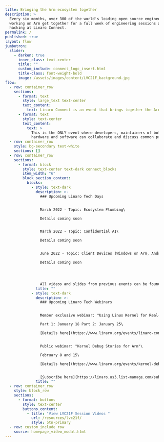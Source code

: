 ```yaml
---
title: Bringing the Arm ecosystem together
description: >
  Every six months, over 300 of the world's leading open source engineers
  working on Arm get together for a full week of engineering sessions and
  hacking at Linaro Connect.
permalink: /
published: true
layout: flow
jumbotron:
  slider:
    - darken: true
      inner_class: text-center
      title: ""
      custom_include: connect_logo_insert.html
      title-class: font-weight-bold
      image: /assets/images/content/LVC21F_background.jpg
flow:
  - row: container_row
    sections:
      - format: text
        style: large_text text-center
        text_content:
          text: Linaro Connect is an event that brings together the Arm Ecosystem.
      - format: text
        style: text-center
        text_content:
          text: >
            This is the ONLY event where developers, maintainers of both
            hardware and software can collaborate and discuss common problems.
  - row: container_row
    style: bg-secondary text-white
    sections: []
  - row: container_row
    sections:
      - format: block
        style: text-center text-dark connect_blocks
        item_width: "6"
        block_section_content:
          blocks:
            - style: text-dark
              description: >-
                ### Upcoming Linaro Tech Days 


                March 2022 - Topic: Ecosystem Plumbing\

                Details coming soon


                March 2022 - Topic: Confidential AI\

                Details coming soon


                June 2022 - Topic: Client Devices (Windows on Arm, Android)\

                Details coming soon 




                All videos and slides from previous events can be found on our [Resource Page](https://connect.linaro.org/resources/lvc21f/).
              title: ""
            - style: text-dark
              description: >-
                ### Upcoming Linaro Tech Webinars 


                Member exclusive webinar: "Using Linux Kernel for Real-Time systems"\

                Part 1: January 18 Part 2: January 25\

                [Details here](https://www.linaro.org/events/linaro-connect-webinar-using-linux-kernel-for-real-time-systems/)


                Public webinar: "Kernel Debug Stories for Arm"\

                February 8 and 15\

                [Details here](https://www.linaro.org/events/kernel-debug-stories-for-arm-linaro-connect-tech-webinar/)


                [Subscribe here](https://linaro.us3.list-manage.com/subscribe?u=14baaae786342d0d405ee59c2&id=7cf0551a9b) to receive email updates about Linaro Tech days and Webinars
              title: ""
  - row: container_row
    style: block_row
    sections:
      - format: buttons
        style: text-center
        buttons_content:
          - title: "View LVC21F Session Videos "
            url: /resources/lvc21f/
            style: btn-primary
  - row: custom_include_row
    source: homepage_video_modal.html
---
```

